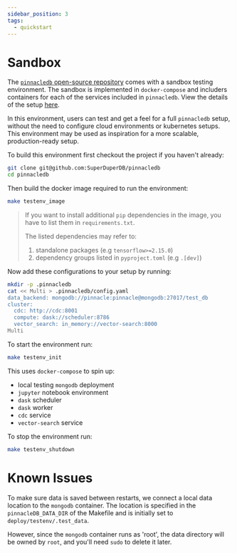 ```yaml
---
sidebar_position: 3
tags:
  - quickstart
---
```


# Sandbox

The [`pinnacledb` open-source repository](https://github.com/SuperDuperDB/pinnacledb) comes with a sandbox testing 
environment. The sandbox is implemented in `docker-compose` and includers containers for each of the services 
included in `pinnacledb`. View the details of the setup [here](https://github.com/SuperDuperDB/pinnacledb/blob/main/deploy/testenv/docker-compose.yaml).

In this environment, users can test and get a feel for a full `pinnacledb` setup, without the need to configure cloud environments or kubernetes setups. This environment may be used as inspiration for a more scalable, production-ready setup.

To build this environment first checkout the project if you haven't already:

```bash
git clone git@github.com:SuperDuperDB/pinnacledb
cd pinnacledb
```

Then build the docker image required to run the environment:

```bash
make testenv_image
```

> If you want to install additional `pip` dependencies in the image, you have to list them in `requirements.txt`.
> 
> The listed dependencies may refer to:
> 1. standalone packages (e.g `tensorflow>=2.15.0`)
> 2. dependency groups listed in `pyproject.toml` (e.g `.[dev]`)


Now add these configurations to your setup by running:

```bash
mkdir -p .pinnacledb
cat << Multi > .pinnacledb/config.yaml
data_backend: mongodb://pinnacle:pinnacle@mongodb:27017/test_db
cluster:
  cdc: http://cdc:8001
  compute: dask://scheduler:8786
  vector_search: in_memory://vector-search:8000
Multi
```

To start the environment run:

```bash
make testenv_init
```

This uses `docker-compose` to spin up:

- local testing `mongodb` deployment
- `jupyter` notebook environment
- `dask` scheduler
- `dask` worker
- `cdc` service
- `vector-search` service

To stop the environment run:

```bash
make testenv_shutdown
```

# Known Issues

To make sure data is saved between restarts, we connect a local data location to the `mongodb` container. 
The location is specified in the `pinnacleDB_DATA_DIR` of the Makefile and is initially set to `deploy/testenv/.test_data`. 

However, since the `mongodb` container runs as 'root', the data directory will be owned by `root`, and you'll need `sudo` to delete it later.
